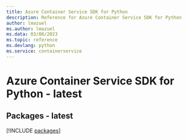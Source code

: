 ```yaml
---
title: Azure Container Service SDK for Python
description: Reference for Azure Container Service SDK for Python
author: lmazuel
ms.author: lmazuel
ms.data: 03/08/2023
ms.topic: reference
ms.devlang: python
ms.service: containerservice
---
```

# Azure Container Service SDK for Python - latest
## Packages - latest
[!INCLUDE [packages](container-service-index.md)]
